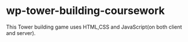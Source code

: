 # wp-tower-building-coursework


This Tower building game uses HTML,CSS and JavaScript(on both client and server).
